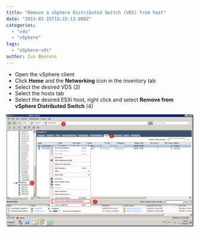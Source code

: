 ```yaml
---
title: "Remove a vSphere Distributed Switch (VDS) from host"
date: "2013-03-15T15:15:13.000Z"
categories: 
  - "vds"
  - "vSphere"
tags: 
  - "vSphere-vds"
author: Ivo Beerens
---
```


- Open the vSphere client
- Click **Home** and the **Networking** icon in the inventory tab
- Select the desired VDS (2)
- Select the hosts tab
- Select the desired ESXi host, right click and select **Remove from vSphere Distributed Switch** (4)

[![image](images/image_thumb1.png "image")](images/image1.png)



